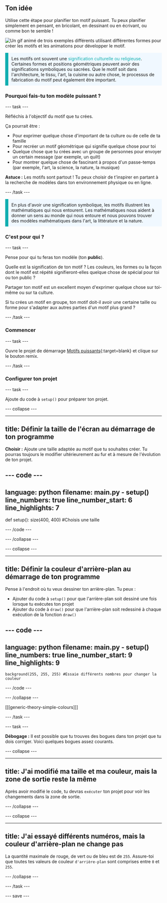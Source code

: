 ## Ton idée

Utilise cette étape pour planifier ton motif puissant. Tu peux planifier simplement en pensant, en bricolant, en dessinant ou en écrivant, ou comme bon te semble !

![Un gif animé de trois exemples différents utilisant différentes formes pour créer les motifs et les animations pour développer le motif.](images/ideas-1.gif)

<p style="border-left: solid; border-width:10px; border-color: #0faeb0; background-color: aliceblue; padding: 10px;">Les motifs ont souvent une <span style="color: #0faeb0">signification culturelle ou religieuse</span>. Certaines formes et positions géométriques peuvent avoir des significations symboliques ou sacrées. Que le motif soit dans l'architecture, le tissu, l'art, la cuisine ou autre chose, le processus de fabrication du motif peut également être important.</p>

### Pourquoi fais-tu ton modèle puissant ?

--- task ---

Réfléchis à l'objectif du motif que tu crées.

Ça pourrait être :
- Pour exprimer quelque chose d'important de ta culture ou de celle de ta famille
- Pour recréer un motif géométrique qui signifie quelque chose pour toi
- Quelque chose que tu crées avec un groupe de personnes pour envoyer un certain message (par exemple, un quilt)
- Pour montrer quelque chose de fascinant à propos d'un passe-temps (par exemple, l'art, la science, la nature, la musique)

**Astuce :** Les motifs sont partout ! Tu peux choisir de t'inspirer en partant à la recherche de modèles dans ton environnement physique ou en ligne.

--- /task ---

<p style="border-left: solid; border-width:10px; border-color: #0faeb0; background-color: aliceblue; padding: 10px;">En plus d'avoir une signification symbolique, les motifs illustrent les mathématiques qui nous entourent. Les mathématiques nous aident à donner un sens au monde qui nous entoure et nous pouvons trouver des modèles mathématiques dans l'art, la littérature et la nature. </p>

### C'est pour qui ?

--- task ---

Pense pour qui tu feras ton modèle (ton **public**).

Quelle est la signification de ton motif ? Les couleurs, les formes ou la façon dont le motif est répété signifieront-elles quelque chose de spécial pour toi ou ton public ?

Partager ton motif est un excellent moyen d'exprimer quelque chose sur toi-même ou sur ta culture.

Si tu crées un motif en groupe, ton motif doit-il avoir une certaine taille ou forme pour s'adapter aux autres parties d'un motif plus grand ?

--- /task ---

### Commencer

--- task ---

Ouvre le projet de démarrage [Motifs puissants](https://trinket.io/python/8644b270c3){:target=blank} et clique sur le bouton remix.

--- /task ---

### Configurer ton projet

--- task ---

Ajoute du code à `setup()` pour préparer ton projet.

--- collapse ---

---
title: Définir la taille de l'écran au démarrage de ton programme
---

**Choisir :** Ajoute une taille adaptée au motif que tu souhaites créer. Tu pourras toujours le modifier ultérieurement au fur et à mesure de l'évolution de ton projet.

--- code ---
---
language: python 
filename: main.py - setup() 
line_numbers: true 
line_number_start: 6
line_highlights: 7
---
def setup(): 
    size(400, 400) #Choisis une taille

--- /code ---

--- /collapse ---

--- collapse ---

---
title: Définir la couleur d'arrière-plan au démarrage de ton programme
---

Pense à l'endroit où tu veux dessiner ton arrière-plan. Tu peux :
+ Ajouter du code à `setup()` pour que l'arrière-plan soit dessiné une fois lorsque tu exécutes ton projet
+ Ajouter du code à `draw()` pour que l'arrière-plan soit redessiné à chaque exécution de la fonction `draw()`

--- code ---
---
language: python 
filename: main.py - setup() 
line_numbers: true 
line_number_start: 9
line_highlights: 9
---

    background(255, 255, 255) #Essaie différents nombres pour changer la couleur

--- /code ---

--- /collapse ---

[[[generic-theory-simple-colours]]]

--- /task ---

--- task ---

**Débogage :** Il est possible que tu trouves des bogues dans ton projet que tu dois corriger. Voici quelques bogues assez courants.

--- collapse ---

---
title: J'ai modifié ma taille et ma couleur, mais la zone de sortie reste la même
---

Après avoir modifié le code, tu devras `exécuter` ton projet pour voir les changements dans la zone de sortie.

--- /collapse ---

--- collapse ---

---
title: J'ai essayé différents numéros, mais la couleur d'arrière-plan ne change pas
---

La quantité maximale de rouge, de vert ou de bleu est de `255`. Assure-toi que toutes tes valeurs de couleur `d'arrière-plan` sont comprises entre `0` et `255`.

--- /collapse ---

--- /task ---


--- save ---
